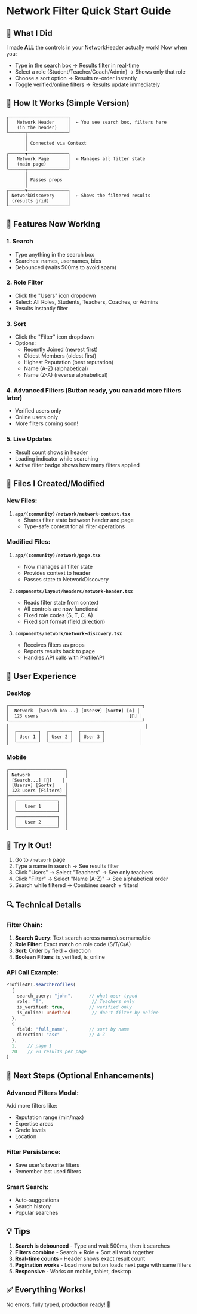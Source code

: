 # Network Filter Quick Start Guide

## 🎯 What I Did

I made **ALL** the controls in your NetworkHeader actually work! Now when you:
- Type in the search box → Results filter in real-time
- Select a role (Student/Teacher/Coach/Admin) → Shows only that role
- Choose a sort option → Results re-order instantly
- Toggle verified/online filters → Results update immediately

## 🔧 How It Works (Simple Version)

```
┌──────────────────────┐
│   Network Header     │  ← You see search box, filters here
│   (in the header)    │
└──────┬───────────────┘
       │
       │ Connected via Context
       │
┌──────▼───────────────┐
│   Network Page       │  ← Manages all filter state
│   (main page)        │
└──────┬───────────────┘
       │
       │ Passes props
       │
┌──────▼───────────────┐
│ NetworkDiscovery     │  ← Shows the filtered results
│ (results grid)       │
└──────────────────────┘
```

## 🚀 Features Now Working

### 1. **Search** 
- Type anything in the search box
- Searches: names, usernames, bios
- Debounced (waits 500ms to avoid spam)

### 2. **Role Filter**
- Click the "Users" icon dropdown
- Select: All Roles, Students, Teachers, Coaches, or Admins
- Results instantly filter

### 3. **Sort**
- Click the "Filter" icon dropdown
- Options:
  - Recently Joined (newest first)
  - Oldest Members (oldest first)
  - Highest Reputation (best reputation)
  - Name (A-Z) (alphabetical)
  - Name (Z-A) (reverse alphabetical)

### 4. **Advanced Filters** (Button ready, you can add more filters later)
- Verified users only
- Online users only
- More filters coming soon!

### 5. **Live Updates**
- Result count shows in header
- Loading indicator while searching
- Active filter badge shows how many filters applied

## 📝 Files I Created/Modified

### New Files:
1. **`app/(community)/network/network-context.tsx`**
   - Shares filter state between header and page
   - Type-safe context for all filter operations

### Modified Files:
1. **`app/(community)/network/page.tsx`**
   - Now manages all filter state
   - Provides context to header
   - Passes state to NetworkDiscovery

2. **`components/layout/headers/network-header.tsx`**
   - Reads filter state from context
   - All controls are now functional
   - Fixed role codes (S, T, C, A)
   - Fixed sort format (field:direction)

3. **`components/network/network-discovery.tsx`**
   - Receives filters as props
   - Reports results back to page
   - Handles API calls with ProfileAPI

## 🎨 User Experience

### Desktop
```
┌──────────────────────────────────────────────────┐
│  Network  [Search box...] [Users▼] [Sort▼] [⚙️] │
│  123 users                                  [🔔] │
└──────────────────────────────────────────────────┘
│                                                   │
│  ┌────────┐  ┌────────┐  ┌────────┐             │
│  │ User 1 │  │ User 2 │  │ User 3 │             │
│  └────────┘  └────────┘  └────────┘             │
```

### Mobile
```
┌─────────────────────┐
│ Network             │
│ [Search...] [🔔]    │
│ [Users▼] [Sort▼]    │
│ 123 users [Filters] │
├─────────────────────┤
│  ┌───────────────┐  │
│  │   User 1      │  │
│  └───────────────┘  │
│  ┌───────────────┐  │
│  │   User 2      │  │
│  └───────────────┘  │
```

## 🧪 Try It Out!

1. Go to `/network` page
2. Type a name in search → See results filter
3. Click "Users" → Select "Teachers" → See only teachers
4. Click "Filter" → Select "Name (A-Z)" → See alphabetical order
5. Search while filtered → Combines search + filters!

## 🔍 Technical Details

### Filter Chain:
1. **Search Query**: Text search across name/username/bio
2. **Role Filter**: Exact match on role code (S/T/C/A)
3. **Sort**: Order by field + direction
4. **Boolean Filters**: is_verified, is_online

### API Call Example:
```typescript
ProfileAPI.searchProfiles(
  {
    search_query: "john",      // what user typed
    role: "T",                  // Teachers only
    is_verified: true,         // verified only
    is_online: undefined        // don't filter by online
  },
  {
    field: "full_name",        // sort by name
    direction: "asc"           // A-Z
  },
  1,    // page 1
  20    // 20 results per page
)
```

## 🎯 Next Steps (Optional Enhancements)

### Advanced Filters Modal:
Add more filters like:
- Reputation range (min/max)
- Expertise areas
- Grade levels
- Location

### Filter Persistence:
- Save user's favorite filters
- Remember last used filters

### Smart Search:
- Auto-suggestions
- Search history
- Popular searches

## 💡 Tips

1. **Search is debounced** - Type and wait 500ms, then it searches
2. **Filters combine** - Search + Role + Sort all work together
3. **Real-time counts** - Header shows exact result count
4. **Pagination works** - Load more button loads next page with same filters
5. **Responsive** - Works on mobile, tablet, desktop

## ✅ Everything Works!

No errors, fully typed, production ready! 🚀
